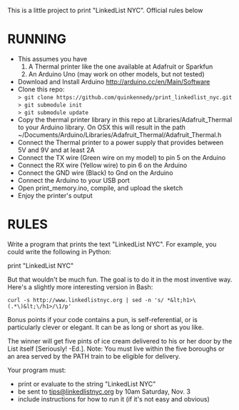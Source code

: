 This is a little project to print "LinkedList NYC". Official rules below

RUNNING
=======
* This assumes you have
    1. A Thermal printer like the one available at Adafruit or Sparkfun
    2. An Arduino Uno (may work on other models, but not tested)
* Download and Install Arduino http://arduino.cc/en/Main/Software
* Clone this repo:  
    ```> git clone https://github.com/quinkennedy/print_linkedlist_nyc.git```  
    ```> git submodule init```  
    ```> git submodule update```  
* Copy the thermal printer library in this repo at Libraries/Adafruit_Thermal to your Arduino library. On OSX this will result in the path ~/Documents/Arduino/Libraries/Adafruit_Thermal/Adafruit_Thermal.h
* Connect the Thermal printer to a power supply that provides between 5V and 9V and at least 2A
* Connect the TX wire (Green wire on my model) to pin 5 on the Arduino
* Connect the RX wire (Yellow wire) to pin 6 on the Arduino
* Connect the GND wire (Black) to Gnd on the Arduino
* Connect the Arduino to your USB port
* Open print_memory.ino, compile, and upload the sketch
* Enjoy the printer's output

RULES
======
Write a program that prints the text "LinkedList NYC". For example, you could write the following in Python:

print "LinkedList NYC"

But that wouldn't be much fun. The goal is to do it in the most inventive way. Here's a slightly more interesting version in Bash:

```curl -s http://www.linkedlistnyc.org | sed -n 's/ *&lt;h1>\(.*\)&lt;\/h1>/\1/p'```

Bonus points if your code contains a pun, is self-referential, or is particularly clever or elegant. It can be as long or short as you like.

The winner will get five pints of ice cream delivered to his or her door by the List itself [Seriously! -Ed.]. Note: You must live within the five boroughs or an area served by the PATH train to be eligible for delivery.

Your program must:

* print or evaluate to the string "LinkedList NYC"
* be sent to tips@linkedlistnyc.org by 10am Saturday, Nov. 3
* include instructions for how to run it (if it's not easy and obvious)